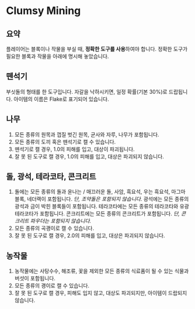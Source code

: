 Clumsy Mining
===

요약
---
플레이어는 블록이나 작물을 부실 때, **정확한 도구를 사용**하여야 합니다.
정확한 도구가 필요한 블록과 작물을 아래에 명시해 놓았습니다.

뗀석기
---
부싯돌의 형태를 한 도구입니다.
자갈을 낙하시키면, 일정 확률(기본 30%)로 드랍됩니다.
아이템의 이름은 Flake로 표기되어 있습니다.

나무
---
1. 모든 종류의 원목과 껍질 벗긴 원목, 균사와 자루, 나무가 포함됩니다.
2. 모든 종류의 도끼 혹은 뗀석기로 캘 수 있습니다.
3. 뗀석기로 캘 경우, 1.0의 피해를 입고, 대상이 파괴됩니다.
4. 잘 못 된 도구로 캘 경우, 1.0의 피해를 입고, 대상은 파괴되지 않습니다.

돌, 광석, 테라코타, 콘크리트
---
1. 돌에는 모든 종류의 돌과 윤나는 / 매끄러운 돌, 사암, 흑요석, 우는 흑요석, 마그마블록, 네더랙이 포함됩니다.
_단, 조약돌은 포함되지 않습니다._
광석에는 모든 종류의 광석과 금이 박힌 블록들이 포함됩니다.
테라코타에는 모든 종류의 테라코타와 유광 테라코타가 포함됩니다.
콘크리트에는 모든 종류의 콘크리트가 포함됩니다.
_단, 콘크리트 파우더는 포함되지 않습니다._
2. 모든 종류의 곡괭이로 캘 수 있습니다.
3. 잘 못 된 도구로 캘 경우, 2.0의 피해를 입고, 대상은 파괴되지 않습니다.

농작물
---
1. 농작물에는 사탕수수, 해조류, 꽃을 제외한 모든 종류의 식료품이 될 수 있는 식물과 버섯이 포함됩니다.
2. 모든 종류의 괭이로 캘 수 있습니다.
3. 잘 못 된 도구로 캘 경우, 피해도 입지 않고, 대상도 파괴되지만, 아이템이 드랍되지 않습니다.

